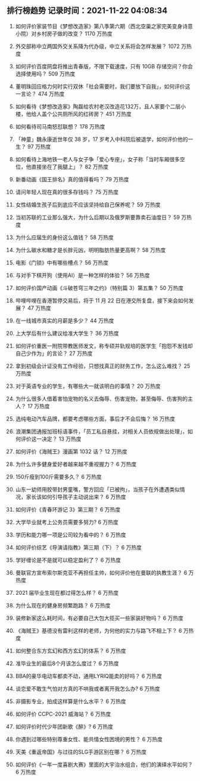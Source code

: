 
## 排行榜趋势 记录时间：2021-11-22 04:08:34
  
  1. 如何评价家装节目《梦想改造家》第八季第六期（西北空巢之家完美变身诗意小院）对乡村房子做的改变？ 1170 万热度
    
  2. 外交部称中立两国外交关系降为代办级，中立关系将会怎样发展？ 1072 万热度
    
  3. 如何评价百度网盘将推出青春版，不限下载速度，只有 10GB 存储空间？你会选择使用吗？ 509 万热度
    
  4. 董明珠回应格力何时实行双休「社会需要时，我们要放下自我」，如何评价这一言论？ 474 万热度
    
  5. 如何看待《梦想改造家》陶磊给农村老汉改造花132万，且人家要个二层小楼，他给人盖个公共厕所风的红砖房？ 451 万热度
    
  6. 如何看待司马南怒怼联想？ 178 万热度
    
  7. 「神童」魏永康逝世年仅 38 岁，17 岁考入中科院后被退学，如何评价他的一生？ 97 万热度
    
  8. 如何看待上海地铁一老人与女子争「爱心专座」，女子称「当时车厢很多空位，他直接坐在了我腿上」？ 82 万热度
    
  9. 新番动画《国王排名》真的值得看吗？ 79 万热度
    
  10. 请问年轻人现在真的很多存钱吗？ 75 万热度
    
  11. 女性结婚生孩子后到底应不应该坚持给自己保养呢？ 59 万热度
    
  12. 当初苏联的工业那么强大，为什么后期以及俄罗斯要靠卖石油度日？ 59 万热度
    
  13. 为什么应届生的身份这么值钱？ 58 万热度
    
  14. 为什么碳水和糖才是长胖元凶，明明脂肪热量更高啊？ 58 万热度
    
  15. 电影《门锁》中有哪些槽点？ 56 万热度
    
  16. 与对手下棋开狗（使用AI）是一种怎样的体验？ 56 万热度
    
  17. 如何评价国产动画《斗破苍穹三年之约》（特别篇 3）第五集？ 50 万热度
    
  18. 哔哩哔哩在香港暂停交易后，将于 11 月 22 日在港交所复盘，接下来会如何发展？ 47 万热度
    
  19. 在一线城市真实的月薪是多少？ 44 万热度
    
  20. 上大学后有什么建议给准大学生？ 36 万热度
    
  21. 如何评价重医一附院带教医师发文，称专硕并轨规培的医学生「抱怨不发钱却自己少作为」的言论？ 27 万热度
    
  22. 拿到初级会计证没有工作经验，只想找真正的财务工作，怎么这么难找？ 25 万热度
    
  23. 对于英语专业的学生，有哪些大一就该明白的事情？ 20 万热度
    
  24. 为什么很多人借着害怕宠物的名义去侮辱、伤害宠物，甚至侮辱、伤害狗的主人？ 17 万热度
    
  25. 选纯电动汽车品牌，都要考虑哪些方面，事后才不会后悔？ 16 万热度
    
  26. 浪潮集团通报加班标语事件，「员工私自悬挂，对相关人员依规做出处理」，如何评价这一决定？ 13 万热度
    
  27. 如何评价《海贼王》漫画第 1032 话？ 12 万热度
    
  28. 为什么许多健身爱好者越来越不重视握力？ 6 万热度
    
  29. 150斤瘦到100斤需要多久？ 6 万热度
    
  30. 山东一幼师用胶带封男童嘴，警方回应「已被拘」，当孩子在外遭遇类似情况，家长该如何引导孩子主动说出来？ 6 万热度
    
  31. 如何评价《青春环游记 3》第三期？ 6 万热度
    
  32. 大学毕业就考上公务员需要多努力? 6 万热度
    
  33. 学历和能力哪一项是公司较为看中的？ 6 万热度
    
  34. 如何评价综艺《导演请指教》第三期（下）？ 6 万热度
    
  35. 学好缠论是不是就可以稳定盈利了？ 6 万热度
    
  36. 曼联官方宣布索尔斯克亚不再担任主帅，如何评价他在曼联的执教生涯？ 6 万热度
    
  37. 2021 届毕业生现在都过得怎么样？ 6 万热度
    
  38. 为什么现在的健身房频繁跑路？ 6 万热度
    
  39. 装修新家这么耗时间，有必要自己大包大揽买一些家装好物吗？ 6 万热度
    
  40. 《海贼王》基德没有雷利这样的老师，为何他的实力与路飞不相上下？ 6 万热度
    
  41. 如何整合东方玄幻和西方玄幻的体系？ 6 万热度
    
  42. 准毕业生的最后8个月该怎么度过？ 6 万热度
    
  43. BBA的豪华电动车都卖不动，通用LYRIQ能卖的好吗？ 6 万热度
    
  44. 谈恋爱不敢生气怕对方真的不哄我或者离开我怎么办? 6 万热度
    
  45. 非摄影专业，拍成这样算是什么水平？ 6 万热度
    
  46. 如何评价 CCPC-2021 威海站？ 6 万热度
    
  47. 如何评价时代少年团新歌《醉》? 6 万热度
    
  48. 你遇到过哪些特别尊重女性、能共情女性困境的男性？ 6 万热度
    
  49. 天美《重返帝国》与过往的SLG手游区别在哪？ 6 万热度
    
  50. 如何评价《一年一度喜剧大赛》里面的大宇治水组合，他们的演绎水平如何？ 6 万热度
    
